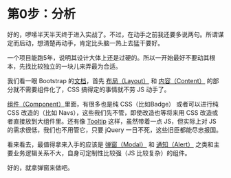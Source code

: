 第0步：分析
========

好的，啰嗦半天半天终于进入实战了。不过，在动手之前我还要多说两句。所谓谋定而后动，想清楚再动手，肯定比头脑一热上去猛干要好。

一个项目能跑5年，说明其设计大体上还是过硬的。所以一开始最好不要动其根本，先找比较独立的一块儿来弄最为合适。

我们看一眼 Bootstrap 的[文档](https://v4-alpha.getbootstrap.com/getting-started/introduction/)，首先 [布局（Layout）](https://v4-alpha.getbootstrap.com/layout/overview/) 和 [内容（Content）](https://v4-alpha.getbootstrap.com/content/reboot/) 的部分就不需要组件化了，CSS 搞得定的事情就不劳 JS 动手了。

[组件（Component）](https://v4-alpha.getbootstrap.com/components/alerts/)里面，有很多也是纯 CSS（比如Badge） 或者可以进行纯 CSS 改造的（比如 Navs），这些我们先不管，即使改造也等将来用 CSS 改造或者直接放到大组件里。还有像 [Tooltip](https://v4-alpha.getbootstrap.com/components/tooltips/) 这样，虽然带着一点 JS，但实际上对 JS 的需求很低，我们也不用管它，只要 jQuery 一日不死，这些旧臣都能尽忠报国。

看来看去，最值得拿来入手的应该是 [弹窗（Modal）](https://v4-alpha.getbootstrap.com/components/modal/) 和 [通知（Alert）](https://v4-alpha.getbootstrap.com/components/alerts/) 之类和主要业务逻辑关系不大，自身可定制性比较强（JS 比较复杂）的组件。

好的，就拿弹窗来做吧。